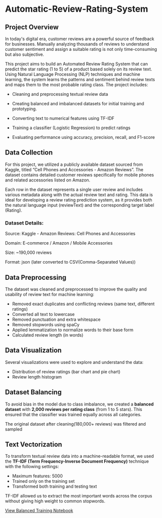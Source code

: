 # Automatic-Review-Rating-System

## Project Overview
In today's digital era, customer reviews are a powerful source of feedback for businesses. Manually analyzing thousands of reviews to understand customer sentiment and assign a suitable rating is not only time-consuming but also subjective.

This project aims to build an Automated Review Rating System that can predict the star rating (1 to 5) of a product based solely on its review text. Using Natural Language Processing (NLP) techniques and machine learning, the system learns the patterns and sentiment behind review texts and maps them to the most probable rating class.
The project includes:

- Cleaning and preprocessing textual review data

- Creating balanced and imbalanced datasets for initial training and prototyping.

- Converting text to numerical features using TF-IDF

- Training a classifier (Logistic Regression) to predict ratings

- Evaluating performance using accuracy, precision, recall, and F1-score

## Data Collection 
For this project, we utilized a publicly available dataset sourced from Kaggle, titled “Cell Phones and Accessories - Amazon Reviews”. The dataset contains detailed customer reviews specifically for mobile phones and related accessories listed on Amazon.

Each row in the dataset represents a single user review and includes various metadata along with the actual review text and rating. This data is ideal for developing a review rating prediction system, as it provides both the natural language input (reviewText) and the corresponding target label (Rating).

### Dataset Details:
Source: Kaggle - Amazon Reviews: Cell Phones and Accessories

Domain: E-commerce / Amazon / Mobile Accessories

Size: ~190,000 reviews

Format: json (later converted to CSV(Comma-Separated Values))

##  Data Preprocessing

The dataset was cleaned and preprocessed to improve the quality and usability of review text for machine learning:

- Removed exact duplicates and conflicting reviews (same text, different ratings)
- Converted all text to lowercase
- Removed punctuation and extra whitespace
- Removed stopwords using spaCy
- Applied lemmatization to normalize words to their base form
- Calculated review length (in words)

## Data Visualization

Several visualizations were used to explore and understand the data:

- Distribution of review ratings (bar chart and pie chart)
- Review length histogram

## Dataset Balancing

To avoid bias in the model due to class imbalance, we created a **balanced dataset** with **2,000 reviews per rating class** (from 1 to 5 stars). This ensured that the classifier was trained equally across all categories.

The original dataset after cleaning(180,000+ reviews) was filtered and sampled 

## Text Vectorization

To transform textual review data into a machine-readable format, we used the **TF-IDF (Term Frequency-Inverse Document Frequency)** technique with the following settings:

- Maximum features: 5000
- Trained only on the training set
- Transformed both training and testing text

TF-IDF allowed us to extract the most important words across the corpus without giving high weight to common stopwords.



[View Balanced Training Notebook](https://github.com/hannafarsin/automatic-review-rating-system/blob/main/notebook/balanced_training%20(2)%20(1).ipynb)






